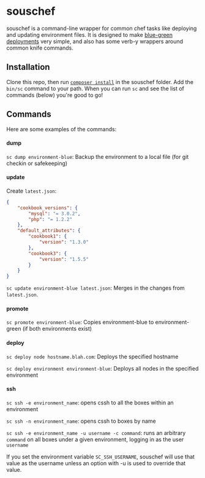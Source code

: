 # souschef

souschef is a command-line wrapper for common chef tasks like deploying and updating environment files. It is designed to make [blue-green deployments](http://martinfowler.com/bliki/BlueGreenDeployment.html) very simple, and also has some verb-y wrappers around common knife commands.

## Installation

Clone this repo, then run [`composer install`](http://getcomposer.org/download/) in the souschef folder. Add the `bin/sc` command to your path. When you can run `sc` and see the list of commands (below) you're good to go!

## Commands

Here are some examples of the commands:

#### dump

`sc dump environment-blue`: Backup the environment to a local file (for git checkin or safekeeping)

#### update

Create `latest.json`:

```json
{
    "cookbook_versions": {
        "mysql": "= 3.0.2",
        "php": "= 1.2.2"
    },
    "default_attributes": {
        "cookbook1": {
            "version": "1.3.0"
        },
        "cookbook3": {
            "version": "1.5.5"
        }
    }
}
```

`sc update environment-blue latest.json`: Merges in the changes from `latest.json`.

#### promote

`sc promote environment-blue`: Copies environment-blue to environment-green (if both environments exist)

#### deploy

`sc deploy node hostname.blah.com`: Deploys the specified hostname

`sc deploy environment environment-blue`: Deploys all nodes in the specified environment

#### ssh

`sc ssh -e environment_name`: opens cssh to all the boxes within an environment

`sc ssh -n environment_name`: opens cssh to boxes by name

`sc ssh -e environment_name -u username -c command`: runs an arbitrary `command` on all boxes under a given environment, logging in as the user `username`

If you set the environment variable `SC_SSH_USERNAME`, souschef will use that value as the username unless an option
with -u is used to override that value.

